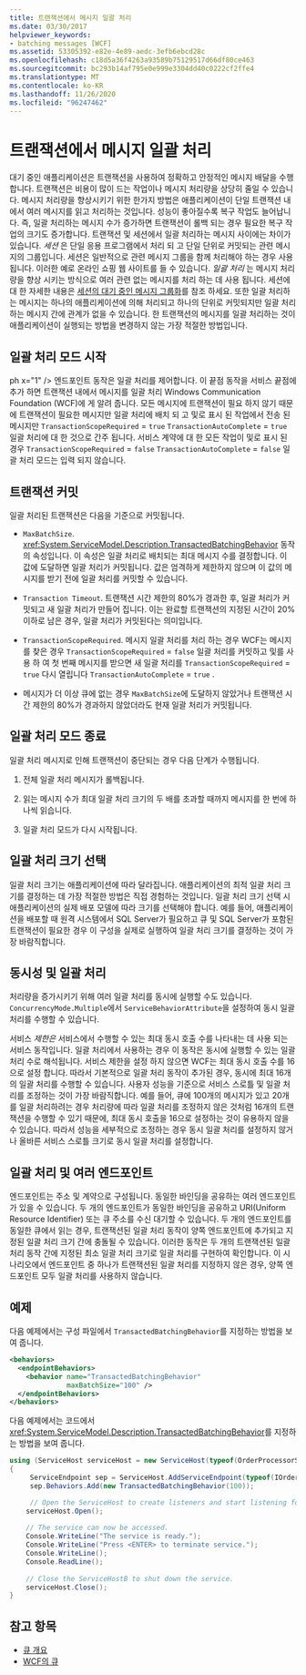 ```yaml
---
title: 트랜잭션에서 메시지 일괄 처리
ms.date: 03/30/2017
helpviewer_keywords:
- batching messages [WCF]
ms.assetid: 53305392-e82e-4e89-aedc-3efb6ebcd28c
ms.openlocfilehash: c18d5a36f4263a93589b75129517d66df80ce463
ms.sourcegitcommit: bc293b14af795e0e999e3304dd40c0222cf2ffe4
ms.translationtype: MT
ms.contentlocale: ko-KR
ms.lasthandoff: 11/26/2020
ms.locfileid: "96247462"
---
```

# <a name="batching-messages-in-a-transaction"></a>트랜잭션에서 메시지 일괄 처리

대기 중인 애플리케이션은 트랜잭션을 사용하여 정확하고 안정적인 메시지 배달을 수행합니다. 트랜잭션은 비용이 많이 드는 작업이나 메시지 처리량을 상당히 줄일 수 있습니다. 메시지 처리량을 향상시키기 위한 한가지 방법은 애플리케이션이 단일 트랜잭션 내에서 여러 메시지를 읽고 처리하는 것입니다. 성능이 좋아질수록 복구 작업도 늘어납니다. 즉, 일괄 처리하는 메시지 수가 증가하면 트랜잭션이 롤백 되는 경우 필요한 복구 작업의 크기도 증가합니다. 트랜잭션 및 세션에서 일괄 처리하는 메시지 사이에는 차이가 있습니다. *세션* 은 단일 응용 프로그램에서 처리 되 고 단일 단위로 커밋되는 관련 메시지의 그룹입니다. 세션은 일반적으로 관련 메시지 그룹을 함께 처리해야 하는 경우 사용됩니다. 이러한 예로 온라인 쇼핑 웹 사이트를 들 수 있습니다. *일괄 처리* 는 메시지 처리량을 향상 시키는 방식으로 여러 관련 없는 메시지를 처리 하는 데 사용 됩니다. 세션에 대 한 자세한 내용은 [세션의 대기 중인 메시지 그룹화](grouping-queued-messages-in-a-session.md)를 참조 하세요. 또한 일괄 처리하는 메시지는 하나의 애플리케이션에 의해 처리되고 하나의 단위로 커밋되지만 일괄 처리하는 메시지 간에 관계가 없을 수 있습니다. 한 트랜잭션의 메시지를 일괄 처리하는 것이 애플리케이션이 실행되는 방법을 변경하지 않는 가장 적절한 방법입니다.  
  
## <a name="entering-batching-mode"></a>일괄 처리 모드 시작  

 ph x="1" /&gt; 엔드포인트 동작은 일괄 처리를 제어합니다. 이 끝점 동작을 서비스 끝점에 추가 하면 트랜잭션 내에서 메시지를 일괄 처리 Windows Communication Foundation (WCF)에 게 알려 줍니다. 모든 메시지에 트랜잭션이 필요 하지 않기 때문에 트랜잭션이 필요한 메시지만 일괄 처리에 배치 되 고 및로 표시 된 작업에서 전송 된 메시지만 `TransactionScopeRequired`  =  `true` `TransactionAutoComplete`  =  `true` 일괄 처리에 대 한 것으로 간주 됩니다. 서비스 계약에 대 한 모든 작업이 및로 표시 된 경우 `TransactionScopeRequired`  =  `false` `TransactionAutoComplete`  =  `false` 일괄 처리 모드는 입력 되지 않습니다.  
  
## <a name="committing-a-transaction"></a>트랜잭션 커밋  

 일괄 처리된 트랜잭션은 다음을 기준으로 커밋됩니다.  
  
- `MaxBatchSize`. <xref:System.ServiceModel.Description.TransactedBatchingBehavior> 동작의 속성입니다. 이 속성은 일괄 처리로 배치되는 최대 메시지 수를 결정합니다. 이 값에 도달하면 일괄 처리가 커밋됩니다. 값은 엄격하게 제한하지 않으며 이 값의 메시지를 받기 전에 일괄 처리를 커밋할 수 있습니다.  
  
- `Transaction Timeout`. 트랜잭션 시간 제한의 80%가 경과한 후, 일괄 처리가 커밋되고 새 일괄 처리가 만들어 집니다. 이는 완료할 트랜잭션의 지정된 시간이 20% 이하로 남은 경우, 일괄 처리가 커밋된다는 의미입니다.  
  
- `TransactionScopeRequired`. 메시지 일괄 처리를 처리 하는 경우 WCF는 메시지를 찾은 경우 `TransactionScopeRequired`  =  `false` 일괄 처리를 커밋하고 및를 사용 하 여 첫 번째 메시지를 받으면 새 일괄 처리를 `TransactionScopeRequired`  =  `true` 다시 열립니다 `TransactionAutoComplete`  =  `true` .  
  
- 메시지가 더 이상 큐에 없는 경우 `MaxBatchSize`에 도달하지 않았거나 트랜잭션 시간 제한의 80%가 경과하지 않았더라도 현재 일괄 처리가 커밋됩니다.  
  
## <a name="leaving-batching-mode"></a>일괄 처리 모드 종료  

 일괄 처리 메시지로 인해 트랜잭션이 중단되는 경우 다음 단계가 수행됩니다.  
  
1. 전체 일괄 처리 메시지가 롤백됩니다.  
  
2. 읽는 메시지 수가 최대 일괄 처리 크기의 두 배를 초과할 때까지 메시지를 한 번에 하나씩 읽습니다.  
  
3. 일괄 처리 모드가 다시 시작됩니다.  
  
## <a name="choosing-the-batch-size"></a>일괄 처리 크기 선택  

 일괄 처리 크기는 애플리케이션에 따라 달라집니다. 애플리케이션의 최적 일괄 처리 크기를 결정하는 데 가장 적절한 방법은 직접 경험하는 것입니다. 일괄 처리 크기 선택 시 애플리케이션의 실제 배포 모델에 따라 크기를 선택해야 합니다. 예를 들어, 애플리케이션을 배포할 때 원격 시스템에서 SQL Server가 필요하고 큐 및 SQL Server가 포함된 트랜잭션이 필요한 경우 이 구성을 실제로 실행하여 일괄 처리 크기를 결정하는 것이 가장 바람직합니다.  
  
## <a name="concurrency-and-batching"></a>동시성 및 일괄 처리  

 처리량을 증가시키기 위해 여러 일괄 처리를 동시에 실행할 수도 있습니다. `ConcurrencyMode.Multiple`에서 `ServiceBehaviorAttribute`을 설정하여 동시 일괄 처리를 수행할 수 있습니다.  
  
 서비스 *제한은* 서비스에서 수행할 수 있는 최대 동시 호출 수를 나타내는 데 사용 되는 서비스 동작입니다. 일괄 처리에서 사용하는 경우 이 동작은 동시에 실행할 수 있는 일괄 처리 수로 해석됩니다. 서비스 제한을 설정 하지 않으면 WCF는 최대 동시 호출 수를 16으로 설정 합니다. 따라서 기본적으로 일괄 처리 동작이 추가된 경우, 동시에 최대 16개의 일괄 처리를 수행할 수 있습니다. 사용자 성능을 기준으로 서비스 스로틀 및 일괄 처리를 조정하는 것이 가장 바람직합니다. 예를 들어, 큐에 100개의 메시지가 있고 20개를 일괄 처리하려는 경우 처리량에 따라 일괄 처리를 조정하지 않은 것처럼 16개의 트랜잭션을 수행할 수 있기 때문에, 최대 동시 호출을 16으로 설정하는 것이 유용하지 않을 수 있습니다. 따라서 성능을 세부적으로 조정하는 경우 동시 일괄 처리를 설정하지 않거나 올바른 서비스 스로틀 크기로 동시 일괄 처리를 설정합니다.  
  
## <a name="batching-and-multiple-endpoints"></a>일괄 처리 및 여러 엔드포인트  

 엔드포인트는 주소 및 계약으로 구성됩니다. 동일한 바인딩을 공유하는 여러 엔드포인트가 있을 수 있습니다. 두 개의 엔드포인트가 동일한 바인딩을 공유하고 URI(Uniform Resource Identifier) 또는 큐 주소를 수신 대기할 수 있습니다. 두 개의 엔드포인트를 동일한 큐에서 읽는 경우, 트랜잭션된 일괄 처리 동작이 양쪽 엔드포인트에 추가되고 지정된 일괄 처리 크기 간에 충돌될 수 있습니다. 이러한 동작은 두 개의 트랜잭션된 일괄 처리 동작 간에 지정된 최소 일괄 처리 크기로 일괄 처리를 구현하여 확인합니다. 이 시나리오에서 엔드포인트 중 하나가 트랜잭션된 일괄 처리를 지정하지 않은 경우, 양쪽 엔드포인트 모두 일괄 처리를 사용하지 않습니다.  
  
## <a name="example"></a>예제  

 다음 예제에서는 구성 파일에서 `TransactedBatchingBehavior`를 지정하는 방법을 보여 줍니다.  
  
```xml  
<behaviors>
  <endpointBehaviors>
    <behavior name="TransactedBatchingBehavior"
              maxBatchSize="100" />
  </endpointBehaviors>
</behaviors>
```  
  
 다음 예제에서는 코드에서 <xref:System.ServiceModel.Description.TransactedBatchingBehavior>를 지정하는 방법을 보여 줍니다.  
  
```csharp
using (ServiceHost serviceHost = new ServiceHost(typeof(OrderProcessorService)))
{
     ServiceEndpoint sep = ServiceHost.AddServiceEndpoint(typeof(IOrderProcessor), new NetMsmqBinding(), "net.msmq://localhost/private/ServiceModelSamplesTransacted");
     sep.Behaviors.Add(new TransactedBatchingBehavior(100));

     // Open the ServiceHost to create listeners and start listening for messages.
    serviceHost.Open();
  
    // The service can now be accessed.
    Console.WriteLine("The service is ready.");
    Console.WriteLine("Press <ENTER> to terminate service.");
    Console.WriteLine();
    Console.ReadLine();
  
    // Close the ServiceHostB to shut down the service.
    serviceHost.Close();
}  
```  
  
## <a name="see-also"></a>참고 항목

- [큐 개요](queues-overview.md)
- [WCF의 큐](queuing-in-wcf.md)
